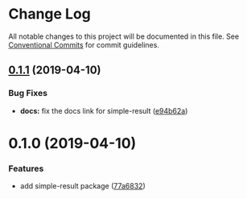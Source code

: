 # Change Log

All notable changes to this project will be documented in this file.
See [Conventional Commits](https://conventionalcommits.org) for commit guidelines.

## [0.1.1](https://github.com/Levertion/mcfunction/compare/simple-result@0.1.0...simple-result@0.1.1) (2019-04-10)


### Bug Fixes

* **docs:** fix the docs link for simple-result ([e94b62a](https://github.com/Levertion/mcfunction/commit/e94b62a))





# 0.1.0 (2019-04-10)


### Features

* add simple-result package ([77a6832](https://github.com/Levertion/mcfunction/commit/77a6832))
